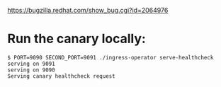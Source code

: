 https://bugzilla.redhat.com/show_bug.cgi?id=2064976

# Run the canary locally:

```console
$ PORT=9090 SECOND_PORT=9091 ./ingress-operator serve-healthcheck
serving on 9091
serving on 9090
Serving canary healthcheck request
```
